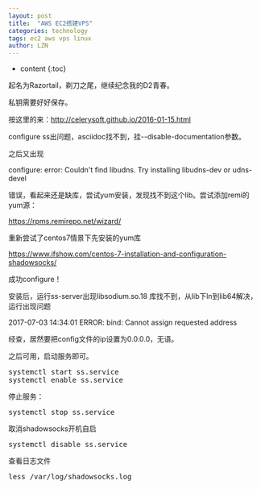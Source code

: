 ```yaml
---
layout: post
title:  "AWS EC2搭建VPS" 
categories: technology
tags: ec2 aws vps linux
author: LZN
---
```


* content
{:toc}

起名为Razortail，剃刀之尾，继续纪念我的D2青春。

私钥需要好好保存。

按这里的来：http://celerysoft.github.io/2016-01-15.html

configure ss出问题，asciidoc找不到，挂--disable-documentation参数。

之后又出现

configure: error: Couldn't find libudns. Try installing libudns-dev or udns-devel

错误，看起来还是缺库，尝试yum安装，发现找不到这个lib。尝试添加remi的yum源：

https://rpms.remirepo.net/wizard/

重新尝试了centos7情景下先安装的yum库

https://www.ifshow.com/centos-7-installation-and-configuration-shadowsocks/

成功configure！

安装后，运行ss-server出现libsodium.so.18 库找不到，从lib下ln到lib64解决，运行出现问题

2017-07-03 14:34:01 ERROR: bind: Cannot assign requested address

经查，居然要把config文件的ip设置为0.0.0.0，无语。

之后可用，启动服务即可。
<pre>systemctl start ss.service
systemctl enable ss.service</pre>
停止服务：
<pre>systemctl stop ss.service</pre>
取消shadowsocks开机自启
<pre>systemctl disable ss.service</pre>
查看日志文件
<pre>less /var/log/shadowsocks.log</pre>
